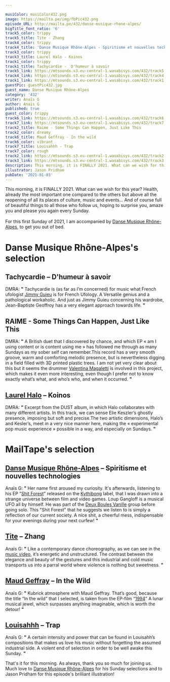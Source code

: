 ```yaml
---

musiColor: musiColor432.png
image: https://mailta.pe/img/fbPic432.png
episode_URL: http://mailta.pe/432/danse-musique-rhone-alpes/
bigTitle_font_ratio: '6'
track5_color: trippy
track5_title: Tite - Zhang
track4_color: trippy
track4_title: 'Danse Musique Rhône-Alpes - Spiritisme et nouvelles technologies '
track3_color: trippy
track3_title: Laurel Halo - Koinos
track1_color: trippy
track1_title: Tachycardie -  D'humeur à savoir
track5_link: https://mtsounds.s3.eu-central-1.wasabisys.com/432/track5.mp3
track4_link: https://mtsounds.s3.eu-central-1.wasabisys.com/432/track4.mp3
track1_link: https://mtsounds.s3.eu-central-1.wasabisys.com/432/track1.mp3
guestPic: guestPic432.jpg
guest_name: Danse Musique Rhône-Alpes
category: '432'
writer: Anaïs G
author: Anaïs G
published: true
guest_color: trippy
track6_link: https://mtsounds.s3.eu-central-1.wasabisys.com/432/track6.mp3
track7_link: https://mtsounds.s3.eu-central-1.wasabisys.com/432/track7.mp3
track2_title: Raime - Some Things Can Happen, Just Like This
track2_color: dreamy
track6_title: Maud Geffray - In the wild
track6_color: vibrant
track7_title: Louisahhh - Trap
track7_color: rough
track2_link: https://mtsounds.s3.eu-central-1.wasabisys.com/432/track2.mp3
track3_link: https://mtsounds.s3.eu-central-1.wasabisys.com/432/track3.mp3
description: This morning, it is FINALLY 2021. What can we wish for this year? Health, already the most important one compared to the others but above all the reopening of all its places of culture, music and events. . . And of course full of beautiful things to all those who follow us, hoping to surprise you, amaze you and please you again every Sunday.
illustrator: Jason Pridham
pubDate: '2021-01-03'
---
```


This morning, it is FINALLY 2021. What can we wish for this year? Health, already the most important one compared to the others but above all the reopening of all its places of culture, music and events... And of course full of beautiful things to all those who follow us, hoping to surprise you, amaze you and please you again every Sunday.
<br><br>
For this first Sunday of 2021, I am accompanied by [Danse Musique Rhône-Alpes](https://soundcloud.com/danse-musique-rhone-alpes), to get you out of bed.



# Danse Musique Rhône-Alpes's selection

## Tachycardie – D'humeur à savoir
DMRA: **"** Tachycardie is (as far as I’m concerned) for music what French ufologist [Jimmy Guieu](https://fr.wikipedia.org/wiki/Jimmy_Guieu) is for French Ufology. A Versatile genius and a pathological workaholic. And just as Jimmy Guieu concerning his wardrobe, Jean-Baptiste Geoffroy has a very elegant approach towards life. **"** 

## RAIME - Some Things Can Happen, Just Like This
DMRA: **"** A British duet that I discovered by chance, and which EP « am I using content or is content using me » has followed me through as many Sundays as my sober self can remember.This record has a very smooth groove, warm and comforting melodic presence, but is nevertheless digging in a field filled with 3D printed plastic trees. I am not yet very clear about this but it seems the drummer [Valentina Magaletti](https://valentinamagaletti.com/) is involved in this project, which makes it even more interesting, even though I prefer not to know exactly what’s what, and who’s who, and when it occurred. **"** 

## [Laurel Halo](https://soundcloud.com/laurelhalo) – Koinos
DMRA: **"** Excerpt from the DUST album, in which Halo collaborates with many different artists. In this track, we can sense Elie Keszler’s ghostly presence, imposing but soft and precise.The two artistic dimensions, Halo’s and Kesler’s, meet in a very nice manner here, making the « experimental pop music experience » possible in a way, and especially on Sundays. **"** 


# MailTape's selection

## [Danse Musique Rhône-Alpes](https://www.kythibong.org/en/bands/dmra.php) – Spiritisme et nouvelles technologies
Anaïs G: **"** Her name first aroused my curiosity. It's afterwards, listening to his EP "[Shit Forest](https://kythibong.bandcamp.com/album/shit-forest)" released on the [Kythibong](https://www.kythibong.org/) label, that I was drawn into a strange universe between film and video games. Loup Gangloff is a musical UFO all by himself. He was part of the [Deux Boules Vanille](http://2boulesvanille.com/) group before going solo. This "Shit Forest" that he suggests we listen to is simply a reflection of our current society. A nice shit, a cheerful mess, indispensable for your evenings during your next curfew! **"** 

## [Tite](https://www.facebook.com/djtite1) – Zhang
Anaïs G: **"** Like a contemporary dance choreography, as we can see in the [music video](https://www.youtube.com/watch?v=Bt0kyb7LSFU), it’s energetic and unstructured. The contrast between the elegance and beauty of the gestures and this industrial and cold music transports us into a parral world where violence is nothing but sweetness. **"** 

## [Maud Geffray](https://soundcloud.com/maudgeffray) – In the Wild 
Anaïs G: **"** Kubrick atmosphere with Maud Geffray. That’s good, because the title “In the wild” that I selected, is taken from the EP-film “[1994](https://soundcloud.com/pan-european-recording/sets/maud-geffray-1994)” A lunar musical jewel, which surpasses anything imaginable, which is worth the detour!  **"** 

## [Louisahhh](https://soundcloud.com/louisahhh) – Trap
Anaïs G: **"** A certain intensity and power that can be found in Louisahh’s compositions that makes us love his music without forgetting the assumed industrial side. A violent end of selection in order to be well awake this Sunday. **"** 


That's it for this morning. As always, thank you so much for joining us. Much love to [Danse Musique Rhône-Alpes](https://soundcloud.com/danse-musique-rhone-alpes) for his Sunday selections and to Jason Pridham for this episode's brilliant illustration!
